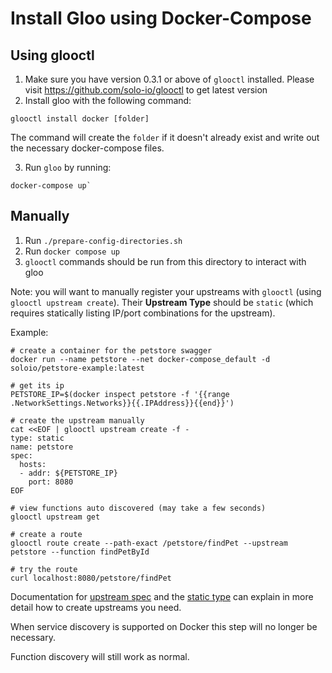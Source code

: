 # Install Gloo using Docker-Compose

## Using glooctl

 1. Make sure you have version 0.3.1 or above of `glooctl` installed.
    Please visit https://github.com/solo-io/glooctl to get latest version
 2. Install gloo with the following command:

```
glooctl install docker [folder]
```

The command will create the `folder` if it doesn't already exist and
write out the necessary docker-compose files.

 3. Run `gloo` by running:

```
docker-compose up`
```

## Manually

1. Run `./prepare-config-directories.sh`
2. Run `docker compose up`
3. `glooctl` commands should be run from this directory to interact with gloo

Note: you will want to manually register your upstreams with `glooctl`
(using `glooctl upstream create`). Their **Upstream Type** should be `static`
(which requires statically listing IP/port combinations for the upstream).

Example:

```
# create a container for the petstore swagger
docker run --name petstore --net docker-compose_default -d soloio/petstore-example:latest

# get its ip
PETSTORE_IP=$(docker inspect petstore -f '{{range .NetworkSettings.Networks}}{{.IPAddress}}{{end}}')

# create the upstream manually
cat <<EOF | glooctl upstream create -f -
type: static
name: petstore
spec:
  hosts:
  - addr: ${PETSTORE_IP}
    port: 8080
EOF

# view functions auto discovered (may take a few seconds)
glooctl upstream get

# create a route
glooctl route create --path-exact /petstore/findPet --upstream petstore --function findPetById

# try the route
curl localhost:8080/petstore/findPet
```

Documentation for [upstream spec](../../docs/v1/upstream.md) and
the [static type](../../docs/plugins/static.md) can explain in more detail
how to create upstreams you need.

When service discovery is supported on Docker this step will no longer be necessary.

Function discovery will still work as normal.
